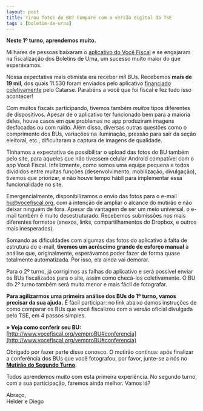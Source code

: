 ```yaml
---
layout: post
title: Tirou fotos do BU? Compare com a versão digital do TSE
tags : [boletim-de-urna]
---
```

**Neste 1º turno, aprendemos muito.**

Milhares de pessoas baixaram o [aplicativo do Você Fiscal](https://play.google.com/store/apps/details?id=org.vocefiscal) e se engajaram na fiscalização dos Boletins de Urna, um sucesso muito maior do que esperávamos.

Nossa expectativa mais otimista era receber *mil* BUs. Recebemos **mais de 19 mil**, dos quais 11.530 foram enviados pelo aplicativo [financiado coletivamente](http://catarse.me/VoceFiscal) pelo Catarse. Parabéns a você que foi fiscal e fez tudo isso acontecer!

Com muitos fiscais participando, tivemos também *muitos* tipos diferentes de dispositivos. Apesar de o aplicativo ter funcionado bem para a maioria deles, houve casos em que problemas no app produziram imagens desfocadas ou com ruído. Além disso, diversas outras questões como o comprimento dos BUs, variações na iluminação, pressão para sair da seção eleitoral, etc., dificultaram a captura de imagens de qualidade.

Tínhamos a expectativa de possibilitar o upload das fotos do BU também pelo site, para aqueles que não tivessem celular Android compatível com o app Você Fiscal. Infelizmente, como somos uma equipe pequena e todos divididos entre muitas funções (desenvolvimento, mobilização, divulgação), tivemos que priorizar, e não houve tempo hábil para implementar essa funcionalidade no site.

Emergencialmente, disponibilizamos o envio das fotos para o e-mail bu@vocefiscal.org, com a intenção de ampliar o alcance do mutirão e não deixar ninguém de fora.  Apesar da vantagem de ser um meio universal, o e-mail também é muito desestruturado. Recebemos submissões nos mais diferentes formatos (anexos, links, compartilhamentos do Dropbox, e outros mais inesperados).

Somando as dificuldades com algumas das fotos do aplicativo à falta de estrutura do e-mail, **tivemos um acréscimo grande de esforço manual** à análise que, originalmente, esperávamos poder fazer de forma quase totalmente automatizada. Por isso, ela ainda vai demorar.

Para o 2º turno, já corrigimos as falhas do aplicativo e será possível enviar os BUs fiscalizados para o site, assim como checá-los coletivamente. O BU do 2º turno também será muito menor e mais fácil de fotografar.

**Para agilizarmos uma primeira análise dos BUs do 1º turno, vamos precisar da sua ajuda.** É fácil participar: no link abaixo damos instruções de como comparar os BUs que você fiscalizou com a versão oficial divulgada pelo TSE, em 4 passos simples.

**» Veja como conferir seu BU:** [http://www.vocefiscal.org/vemproBU#conferencia](http://www.vocefiscal.org/vemproBU#conferencia)

Obrigado por fazer parte disso conosco. O mutirão continua: após finalizar a conferência dos BUs que você fotografou, por favor, junte-se a nós no **[Mutirão do Segundo Turno](https://www.facebook.com/events/398148680339505/)**.

Todos aprendemos muito com esta primeira experiência. No segundo turno, com a sua participação, faremos ainda melhor. Vamos lá?

Abraço,
<br />
Helder e Diego
